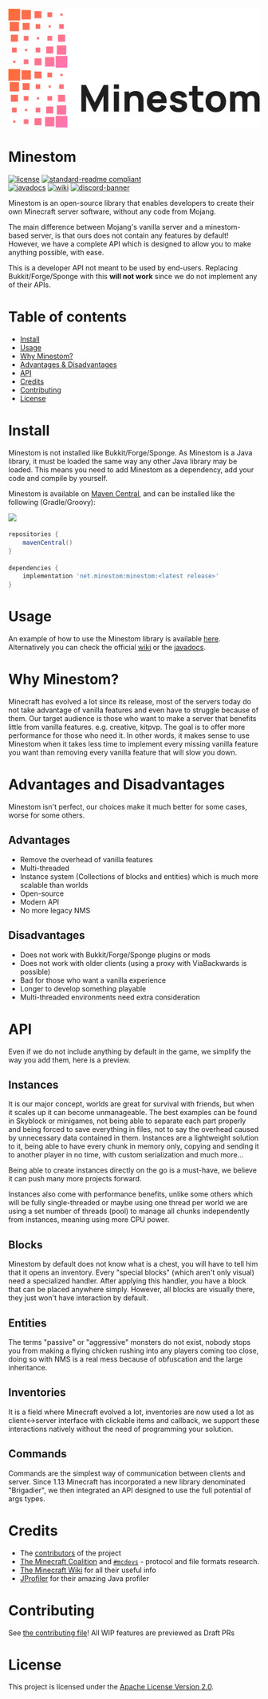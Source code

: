![banner](banner_dark.png#gh-dark-mode-only)
![banner](banner_light.png#gh-light-mode-only)

# Minestom

[![license](https://img.shields.io/github/license/Minestom/Minestom?style=for-the-badge&color=b2204c)](../LICENSE)
[![standard-readme compliant](https://img.shields.io/badge/readme%20style-standard-brightgreen.svg?style=for-the-badge)](https://github.com/RichardLitt/standard-readme)  
[![javadocs](https://img.shields.io/badge/documentation-javadocs-4d7a97?style=for-the-badge)](https://javadoc.minestom.net)
[![wiki](https://img.shields.io/badge/documentation-wiki-74aad6?style=for-the-badge)](https://wiki.minestom.net/)
[![discord-banner](https://img.shields.io/discord/706185253441634317?label=discord&style=for-the-badge&color=7289da)](https://discord.gg/pkFRvqB)

Minestom is an open-source library that enables developers to create their own Minecraft server software, without any code from Mojang.

The main difference between Mojang's vanilla server and a minestom-based server, is that ours does not contain any features by default!
However, we have a complete API which is designed to allow you to make anything possible, with ease.

This is a developer API not meant to be used by end-users. Replacing Bukkit/Forge/Sponge with this **will not work** since we do not implement any of their APIs.

# Table of contents
- [Install](#install)
- [Usage](#usage)
- [Why Minestom?](#why-minestom)
- [Advantages & Disadvantages](#advantages-and-disadvantages)
- [API](#api)
- [Credits](#credits)
- [Contributing](#contributing)
- [License](#license)

# Install
Minestom is not installed like Bukkit/Forge/Sponge.
As Minestom is a Java library, it must be loaded the same way any other Java library may be loaded.
This means you need to add Minestom as a dependency, add your code and compile by yourself.

Minestom is available on [Maven Central](https://mvnrepository.com/artifact/net.minestom/minestom-snapshots),
and can be installed like the following (Gradle/Groovy):

[![](https://img.shields.io/maven-central/v/net.minestom/minestom)](https://mvnrepository.com/artifact/net.minestom/minestom)

```groovy
repositories {
    mavenCentral()
}

dependencies {
    implementation 'net.minestom:minestom:<latest release>'
}
```

# Usage
An example of how to use the Minestom library is available [here](/demo).
Alternatively you can check the official [wiki](https://wiki.minestom.net/) or the [javadocs](https://minestom.github.io/Minestom/).

# Why Minestom?
Minecraft has evolved a lot since its release, most of the servers today do not take advantage of vanilla features and even have to struggle because of them.
Our target audience is those who want to make a server that benefits little from vanilla features. e.g. creative, kitpvp.
The goal is to offer more performance for those who need it.
In other words, it makes sense to use Minestom when it takes less time to implement every missing vanilla feature you want than removing every vanilla feature that will slow you down.

# Advantages and Disadvantages
Minestom isn't perfect, our choices make it much better for some cases, worse for some others.

## Advantages
* Remove the overhead of vanilla features
* Multi-threaded
* Instance system (Collections of blocks and entities) which is much more scalable than worlds
* Open-source
* Modern API
* No more legacy NMS

## Disadvantages
* Does not work with Bukkit/Forge/Sponge plugins or mods
* Does not work with older clients (using a proxy with ViaBackwards is possible)
* Bad for those who want a vanilla experience
* Longer to develop something playable
* Multi-threaded environments need extra consideration

# API
Even if we do not include anything by default in the game, we simplify the way you add them, here is a preview.

## Instances
It is our major concept, worlds are great for survival with friends, but when it scales up it can become unmanageable. The best examples can be found in Skyblock or minigames, not being able to separate each part properly and being forced to save everything in files, not to say the overhead caused by unnecessary data contained in them. Instances are a lightweight solution to it, being able to have every chunk in memory only, copying and sending it to another player in no time, with custom serialization and much more...

Being able to create instances directly on the go is a must-have, we believe it can push many more projects forward.

Instances also come with performance benefits, unlike some others which will be fully single-threaded or maybe using one thread per world we are using a set number of threads (pool) to manage all chunks independently from instances, meaning using more CPU power.

## Blocks
Minestom by default does not know what is a chest, you will have to tell him that it opens an inventory. 
Every "special blocks" (which aren't only visual) need a specialized handler. After applying this handler, you have a block that can be placed anywhere simply.
However, all blocks are visually there, they just won't have interaction by default.

## Entities
The terms "passive" or "aggressive" monsters do not exist, nobody stops you from making a flying chicken rushing into any players coming too close, doing so with NMS is a real mess because of obfuscation and the large inheritance.

## Inventories
It is a field where Minecraft evolved a lot, inventories are now used a lot as client<->server interface with clickable items and callback, we support these interactions natively without the need of programming your solution.

## Commands
Commands are the simplest way of communication between clients and server. Since 1.13 Minecraft has incorporated a new library denominated "Brigadier", we then integrated an API designed to use the full potential of args types.

# Credits
* The [contributors](https://github.com/Minestom/Minestom/graphs/contributors) of the project
* [The Minecraft Coalition](https://minecraft.wiki/w/Minecraft_Wiki:Projects/wiki.vg_merge) and [`#mcdevs`](https://github.com/mcdevs) -
   protocol and file formats research.
* [The Minecraft Wiki](https://minecraft.wiki) for all their useful info
* [JProfiler](https://www.ej-technologies.com/products/jprofiler/overview.html) for their amazing Java profiler

# Contributing
See [the contributing file](CONTRIBUTING.md)!
All WIP features are previewed as Draft PRs

# License
This project is licensed under the [Apache License Version 2.0](../LICENSE).
